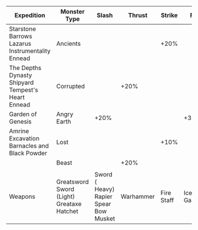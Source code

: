 
| Expedition                                                                | Monster Type                                                   | Slash                                                              | Thrust    | Strike     | Fire         | Ide        | nature        | Void | Lightning | Arcane |
| ------------------------------------------------------------------------- | -------------------------------------------------------------- | ------------------------------------------------------------------ | --------- | ---------- | ------------ | ---------- | ------------- | ---- | --------- | ------ |
| Starstone Barrows <br /> Lazarus Instrumentality  <br /> Ennead           | Ancients                                                       |                                                                    |           | +20%       |              |            |               | +15% | +30%      |        |
| The Depths  <br /> Dynasty Shipyard <br /> Tempest's Heart  <br /> Ennead | Corrupted                                                      |                                                                    | +20%      |            |              |            | +15%          |      |           | +30%   |
| Garden of Genesis                                                         | Angry Earth                                                    | +20%                                                               |           |            | +30%         |            |               |      |           |        |
| Amrine Excavation  <br /> Barnacles and Black Powder                      | Lost                                                           |                                                                    |           | +10%       |              | +15%       | +30%          |      |           |        |
|                                                                           | Beast                                                          |                                                                    | +20%      |            |              |            |               |      |           |        |
|                                                                           |                                                                |                                                                    |           |            |              |            |               |      |           |        |
| Weapons                                                                   | Greatsword <br /> Sword (Light) <br /> Greataxe <br /> Hatchet | Sword ( Heavy) <br /> Rapier <br /> Spear <br /> Bow <br /> Musket | Warhammer | Fire Staff | Ice Gauntlet | Life Staff | Void Gauntlet |      |           |        |